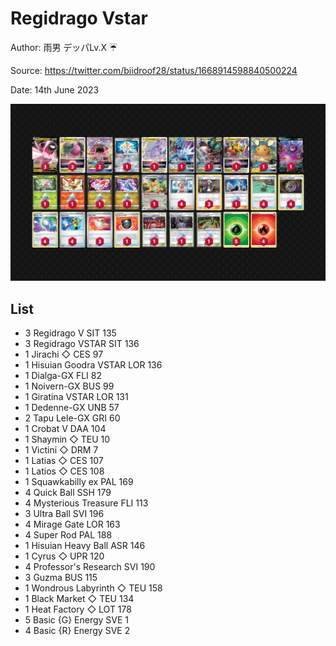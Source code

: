 # Regidrago Vstar

Author: 雨男 デッパLv.X ☔️

Source: <https://twitter.com/biidroof28/status/1668914598840500224>

Date: 14th June 2023

![decklist](../../images/PAL/Regidrago%20Vstar/6-%20Regidrago%20Vstar.png)

## List

* 3 Regidrago V SIT 135
* 3 Regidrago VSTAR SIT 136
* 1 Jirachi ◇ CES 97
* 1 Hisuian Goodra VSTAR LOR 136
* 1 Dialga-GX FLI 82
* 1 Noivern-GX BUS 99
* 1 Giratina VSTAR LOR 131
* 1 Dedenne-GX UNB 57
* 2 Tapu Lele-GX GRI 60
* 1 Crobat V DAA 104
* 1 Shaymin ◇ TEU 10
* 1 Victini ◇ DRM 7
* 1 Latias ◇ CES 107
* 1 Latios ◇ CES 108
* 1 Squawkabilly ex PAL 169
* 4 Quick Ball SSH 179
* 4 Mysterious Treasure FLI 113
* 3 Ultra Ball SVI 196
* 4 Mirage Gate LOR 163
* 4 Super Rod PAL 188
* 1 Hisuian Heavy Ball ASR 146
* 1 Cyrus ◇ UPR 120
* 4 Professor's Research SVI 190
* 3 Guzma BUS 115
* 1 Wondrous Labyrinth ◇ TEU 158
* 1 Black Market ◇ TEU 134
* 1 Heat Factory ◇ LOT 178
* 5 Basic {G} Energy SVE 1
* 4 Basic {R} Energy SVE 2
